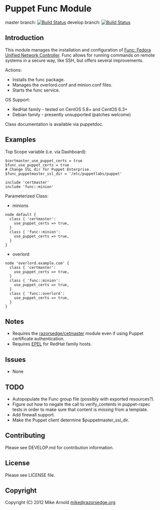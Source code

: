 Puppet Func Module
==================

master branch: [![Build Status](https://secure.travis-ci.org/razorsedge/puppet-func.png?branch=master)](http://travis-ci.org/razorsedge/puppet-func)
develop branch: [![Build Status](https://secure.travis-ci.org/razorsedge/puppet-func.png?branch=develop)](http://travis-ci.org/razorsedge/puppet-func)

Introduction
------------

This module manages the installation and configuration of [Func: Fedora Unified Network Controller](https://fedorahosted.org/func/).
Func allows for running commands on remote systems in a secure way, like SSH, but offers several improvements.

Actions:

* Installs the func package.
* Manages the overlord.conf and minion.conf files.
* Starts the func service.

OS Support:

* RedHat family - tested on CentOS 5.8+ and CentOS 6.3+
* Debian family - presently unsupported (patches welcome)

Class documentation is available via puppetdoc.

Examples
--------

Top Scope variable (i.e. via Dashboard):

```Puppet
$certmaster_use_puppet_certs = true
$func_use_puppet_certs = true
# Change SSL dir for Puppet Enterprise.
$func_puppetmaster_ssl_dir = '/etc/puppetlabs/puppet'

include 'certmaster'
include 'func::minion'
```

Parameterized Class:

* minions

```Puppet
node default {
  class { 'certmaster':
    use_puppet_certs => true,
  }
  class { 'func::minion':
    use_puppet_certs => true,
  }
}
```

* overlord

```Puppet
node 'overlord.example.com' {
  class { 'certmaster':
    use_puppet_certs => true,
  }
  class { 'func::minion':
    use_puppet_certs => true,
  }
  class { 'func::overlord':
    use_puppet_certs => true,
  }
}
```

Notes
-----

* Requires the [razorsedge/cetmaster](https://github.com/razorsedge/puppet-certmaster) module even if using Puppet certificate authentication.
* Requires [EPEL](http://fedoraproject.org/wiki/EPEL) for RedHat family hosts.

Issues
------

* None

TODO
----

* Autopopulate the Func group file (possibly with exported resources?).
* Figure out how to negate the call to verify_contents in puppet-rspec tests in order to make sure that content is *missing* from a template.
* Add firewall support.
* Make the Puppet client determine $puppetmaster_ssl_dir.

Contributing
------------

Please see DEVELOP.md for contribution information.

License
-------

Please see LICENSE file.

Copyright
---------

Copyright (C) 2012 Mike Arnold <mike@razorsedge.org>

